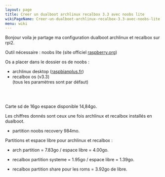 ```yaml
---
layout: page
title: Creer un dualboot archlinux recalbox 3.3 avec noobs lite
wikiPageName: Creer-un-dualboot-archlinux-recalbox-3.3-avec-noobs-lite
menu: wiki
---
```


Bonjour voila je partage ma configuration dualboot archlinux et recalbox sur rpi2.

Outil nécessaire : noobs lite (site officiel [raspberry.org](https://www.raspberrypi.org/downloads/noobs/))

Os a placer dans le dossier os de noobs :   
- archlinux desktop ([raspbianplus.fr](http://raspbianplus.fr/))   
- recalbox os (v3.3)   
(tous les paramètres sont par défaut)
<br>
<br>

Carte sd de 16go espace disponible 14,84go.

Les chiffres donnés sont ceux une fois archlinux et recalbox installés en dualboot.

- partition noobs recovery 984mo.

Partitions et espace libre pour archlinux et recalbox :

- arch partition = 7.83go / espace libre = 4.00go.

- recalbox partition systeme = 1.95go / espace libre = 1.39go.
- recalbox partition share pour les roms = 3.92go de libre.


 
